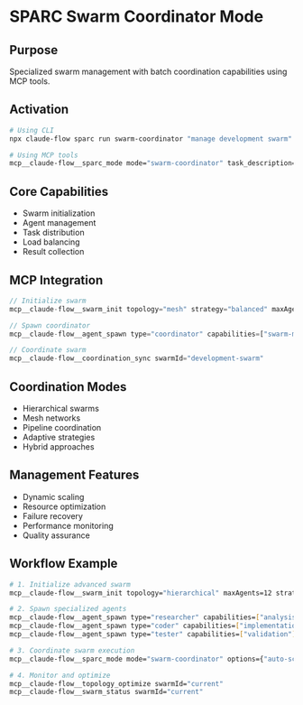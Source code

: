 # SPARC Swarm Coordinator Mode

## Purpose
Specialized swarm management with batch coordination capabilities using MCP tools.

## Activation
```bash
# Using CLI
npx claude-flow sparc run swarm-coordinator "manage development swarm"

# Using MCP tools
mcp__claude-flow__sparc_mode mode="swarm-coordinator" task_description="manage development swarm"
```

## Core Capabilities
- Swarm initialization
- Agent management
- Task distribution
- Load balancing
- Result collection

## MCP Integration
```javascript
// Initialize swarm
mcp__claude-flow__swarm_init topology="mesh" strategy="balanced" maxAgents=8

// Spawn coordinator
mcp__claude-flow__agent_spawn type="coordinator" capabilities=["swarm-management", "load-balancing"]

// Coordinate swarm
mcp__claude-flow__coordination_sync swarmId="development-swarm"
```

## Coordination Modes
- Hierarchical swarms
- Mesh networks
- Pipeline coordination
- Adaptive strategies
- Hybrid approaches

## Management Features
- Dynamic scaling
- Resource optimization
- Failure recovery
- Performance monitoring
- Quality assurance

## Workflow Example
```bash
# 1. Initialize advanced swarm
mcp__claude-flow__swarm_init topology="hierarchical" maxAgents=12 strategy="adaptive"

# 2. Spawn specialized agents
mcp__claude-flow__agent_spawn type="researcher" capabilities=["analysis"]
mcp__claude-flow__agent_spawn type="coder" capabilities=["implementation"]
mcp__claude-flow__agent_spawn type="tester" capabilities=["validation"]

# 3. Coordinate swarm execution
mcp__claude-flow__sparc_mode mode="swarm-coordinator" options={"auto-scale": true} task_description="coordinate full-stack development"

# 4. Monitor and optimize
mcp__claude-flow__topology_optimize swarmId="current"
mcp__claude-flow__swarm_status swarmId="current"
```
